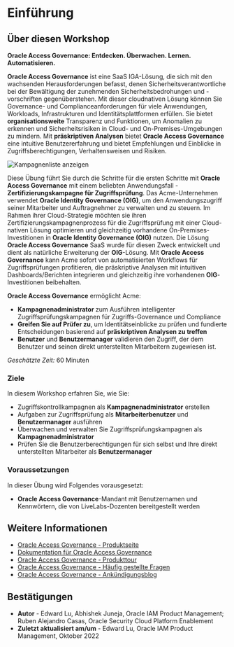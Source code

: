 # Einführung

## Über diesen Workshop

**Oracle Access Governance: Entdecken. Überwachen. Lernen. Automatisieren.**

**Oracle Access Governance** ist eine SaaS IGA-Lösung, die sich mit den wachsenden Herausforderungen befasst, denen Sicherheitsverantwortliche bei der Bewältigung der zunehmenden Sicherheitsbedrohungen und -vorschriften gegenüberstehen. Mit dieser cloudnativen Lösung können Sie Governance- und Complianceanforderungen für viele Anwendungen, Workloads, Infrastrukturen und Identitätsplattformen erfüllen. Sie bietet **organisationsweite** Transparenz und Funktionen, um Anomalien zu erkennen und Sicherheitsrisiken in Cloud- und On-Premises-Umgebungen zu mindern. Mit **präskriptiven Analysen** bietet **Oracle Access Governance** eine intuitive Benutzererfahrung und bietet Empfehlungen und Einblicke in Zugriffsberechtigungen, Verhaltensweisen und Risiken.

![Kampagnenliste anzeigen](images/access-governance.png)

Diese Übung führt Sie durch die Schritte für die ersten Schritte mit **Oracle Access Governance** mit einem beliebten Anwendungsfall - **Zertifizierungskampagne für Zugriffsprüfung**. Das Acme-Unternehmen verwendet **Oracle Identity Governance (OIG)**, um den Anwendungszugriff seiner Mitarbeiter und Auftragnehmer zu verwalten und zu steuern. Im Rahmen ihrer Cloud-Strategie möchten sie ihren Zertifizierungskampagnenprozess für die Zugriffsprüfung mit einer Cloud-nativen Lösung optimieren und gleichzeitig vorhandene On-Premises-Investitionen in **Oracle Identity Governance (OIG)** nutzen. Die Lösung **Oracle Access Governance** SaaS wurde für diesen Zweck entwickelt und dient als natürliche Erweiterung der **OIG**\-Lösung. Mit **Oracle Access Governance** kann Acme sofort von automatisierten Workflows für Zugriffsprüfungen profitieren, die präskriptive Analysen mit intuitiven Dashboards/Berichten integrieren und gleichzeitig ihre vorhandenen **OIG**\-Investitionen beibehalten.

**Oracle Access Governance** ermöglicht Acme:

*   **Kampagnenadministrator** zum Ausführen intelligenter Zugriffsprüfungskampagnen für Zugriffs-Governance und Compliance
*   **Greifen Sie auf Prüfer zu**, um Identitätseinblicke zu prüfen und fundierte Entscheidungen basierend auf **präskriptiven Analysen zu treffen**
*   **Benutzer** und **Benutzermanager** validieren den Zugriff, der dem Benutzer und seinen direkt unterstellten Mitarbeitern zugewiesen ist.

_Geschätzte Zeit:_ 60 Minuten

### Ziele

In diesem Workshop erfahren Sie, wie Sie:

*   Zugriffskontrollkampagnen als **Kampagnenadministrator** erstellen
*   Aufgaben zur Zugriffsprüfung als **Mitarbeiterbenutzer** und **Benutzermanager** ausführen
*   Überwachen und verwalten Sie Zugriffsprüfungskampagnen als **Kampagnenadministrator**
*   Prüfen Sie die Benutzerberechtigungen für sich selbst und Ihre direkt unterstellten Mitarbeiter als **Benutzermanager**

### Voraussetzungen

In dieser Übung wird Folgendes vorausgesetzt:

*   **Oracle Access Governance**\-Mandant mit Benutzernamen und Kennwörtern, die von LiveLabs-Dozenten bereitgestellt werden

## Weitere Informationen

*   [Oracle Access Governance - Produktseite](https://www.oracle.com/security/cloud-security/access-governance/)
*   [Dokumentation für Oracle Access Governance](https://docs.oracle.com/en/cloud/paas/access-governance/index.html)
*   [Oracle Access Governance - Produkttour](https://www.oracle.com/webfolder/s/quicktours/paas/pt-sec-access-governance/index.html)
*   [Oracle Access Governance - Häufig gestellte Fragen](https://www.oracle.com/security/cloud-security/access-governance/faq/)
*   [Oracle Access Governance - Ankündigungsblog](https://blogs.oracle.com/cloudsecurity/post/intelligent-cloud-delivered-access-governance-with-prescriptive-analytics)

## Bestätigungen

*   **Autor** - Edward Lu, Abhishek Juneja, Oracle IAM Product Management; Ruben Alejandro Casas, Oracle Security Cloud Platform Enablement
*   **Zuletzt aktualisiert am/um** - Edward Lu, Oracle IAM Product Management, Oktober 2022